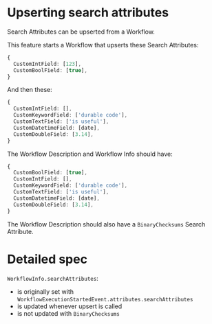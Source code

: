 # Upserting search attributes

Search Attributes can be upserted from a Workflow.

This feature starts a Workflow that upserts these Search Attributes:

```ts
{
  CustomIntField: [123],
  CustomBoolField: [true],
}
```

And then these:

```ts
{
  CustomIntField: [],
  CustomKeywordField: ['durable code'],
  CustomTextField: ['is useful'],
  CustomDatetimeField: [date],
  CustomDoubleField: [3.14],
}
```

The Workflow Description and Workflow Info should have:

```ts
{
  CustomBoolField: [true],
  CustomIntField: [],
  CustomKeywordField: ['durable code'],
  CustomTextField: ['is useful'],
  CustomDatetimeField: [date],
  CustomDoubleField: [3.14],
}
```

The Workflow Description should also have a `BinaryChecksums` Search Attribute.

# Detailed spec

`WorkflowInfo.searchAttributes`: 

- is originally set with `WorkflowExecutionStartedEvent.attributes.searchAttributes`
- is updated whenever upsert is called
- is not updated with `BinaryChecksums`
